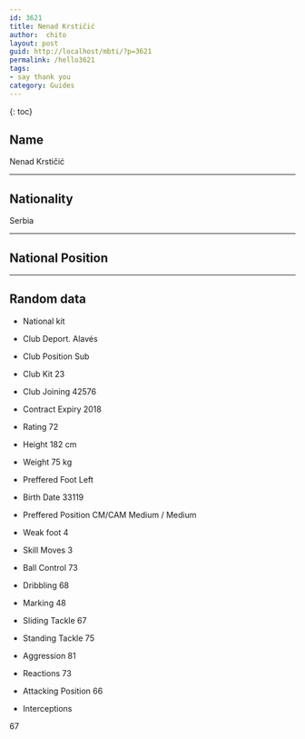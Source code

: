 ```yaml
---
id: 3621
title: Nenad Krstičić
author:  chito 
layout: post
guid: http://localhost/mbti/?p=3621
permalink: /hello3621
tags:
- say thank you
category: Guides
---
```



{: toc}


## Name  
Nenad Krstičić 

* * *

## Nationality  
Serbia 

* * *

## National Position 

* * *

## Random data 

  * National kit 
  * Club 
Deport. Alavés 

  * Club Position 
Sub 

  * Club Kit 
23 

  * Club Joining 
42576 

  * Contract Expiry 
2018 

  * Rating 
72 

  * Height 
182 cm 

  * Weight 
75 kg 

  * Preffered Foot 
Left 

  * Birth Date 
33119 

  * Preffered Position 
CM/CAM Medium / Medium 

  * Weak foot 
4 

  * Skill Moves 
3 

  * Ball Control 
73 

  * Dribbling 
68 

  * Marking 
48 

  * Sliding Tackle 
67 

  * Standing Tackle 
75 

  * Aggression 
81 

  * Reactions 
73 

  * Attacking Position 
66 

  * Interceptions 

67</ul>